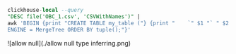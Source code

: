 ```sql
clickhouse-local --query
"DESC file('OBC_1.csv', 'CSVWithNames')" |
awk 'BEGIN {print "CREATE TABLE my_table ("} {print "    `" $1 "` " $2 ","} END {print ")
ENGINE = MergeTree ORDER BY tuple();"}'
```

![allow null](./allow null type inferring.png)
